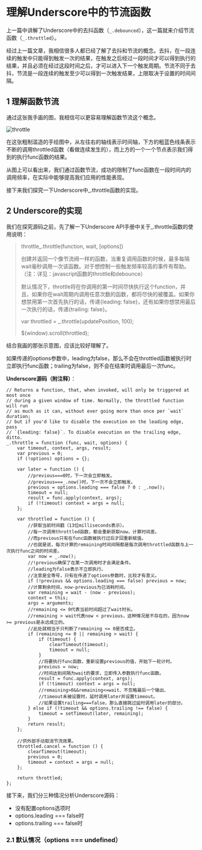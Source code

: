 # 理解Underscore中的节流函数

上一篇中讲解了Underscore中的去抖函数（`_.debounced`），这一篇就来介绍节流函数（`_.throttled`）。

经过上一篇文章，我相信很多人都已经了解了去抖和节流的概念。去抖，在一段连续的触发中只能得到触发一次的结果，在触发之后经过一段时间才可以得到执行的结果，并且必须在经过这段时间之后，才可以进入下一个触发周期。节流不同于去抖，节流是一段连续的触发至少可以得到一次触发结果，上限取决于设置的时间间隔。

## 1 理解函数节流

通过这张我手画的图，我相信可以更容易理解函数节流这个概念。

![throttle](.\images\throttle.png)

在这张粗制滥造的手绘图中，从左往右的轴线表示时间轴，下方的粗蓝色线条表示不断的调用throttled函数（看做连续发生的），而上方的一个一个节点表示我们得到的执行func函数的结果。

从图上可以看出来，我们通过函数节流，成功的限制了func函数在一段时间内的调用频率，在实际中能够提高我们应用的性能表现。

接下来我们探究一下Underscore中_.throttle函数的实现。

## 2 Underscore的实现

我们在探究源码之前，先了解一下Underscore API手册中关于_.throttle函数的使用说明：

>throttle_.throttle(function, wait, [options]) 
>
>创建并返回一个像节流阀一样的函数，当重复调用函数的时候，最多每隔 wait毫秒调用一次该函数。对于想控制一些触发频率较高的事件有帮助。（注：详见：javascript函数的throttle和debounce）
>
>默认情况下，throttle将在你调用的第一时间尽快执行这个function，并且，如果你在wait周期内调用任意次数的函数，都将尽快的被覆盖。如果你想禁用第一次首先执行的话，传递{leading: false}，还有如果你想禁用最后一次执行的话，传递{trailing: false}。
>
>var throttled = _.throttle(updatePosition, 100);
>
>$(window).scroll(throttled);

结合我画的那张示意图，应该比较好理解了。

如果传递的options参数中，leading为false，那么不会在throttled函数被执行时立即执行func函数；trailing为false，则不会在结束时调用最后一次func。

**Underscore源码（附注释）**：

    // Returns a function, that, when invoked, will only be triggered at most once
	// during a given window of time. Normally, the throttled function will run
	// as much as it can, without ever going more than once per `wait` duration;
	// but if you'd like to disable the execution on the leading edge, pass
	// `{leading: false}`. To disable execution on the trailing edge, ditto.
	_.throttle = function (func, wait, options) {
		var timeout, context, args, result;
		var previous = 0;
		if (!options) options = {};

		var later = function () {
			//previous===0时，下一次会立即触发。
			//previous===_.now()时，下一次不会立即触发。
			previous = options.leading === false ? 0 : _.now();
			timeout = null;
			result = func.apply(context, args);
			if (!timeout) context = args = null;
		};

		var throttled = function () {
			//获取当前时间戳（13位milliseconds表示）。
			//每一次调用throttled函数，都会重新获取now，计算时间差。
			//而previous只有在func函数被执行过后才回重新赋值。
			//也就是说，每次计算的remaining时间间隔都是每次调用throttled函数与上一次执行func之间的时间差。
			var now = _.now();
			//!previous确保了在第一次调用时才会满足条件。
			//leading为false表示不立即执行。
			//注意是全等号，只有在传递了options参数时，比较才有意义。
			if (!previous && options.leading === false) previous = now;
			//计算剩余时间，now-previous为已消耗时间。
			var remaining = wait - (now - previous);
			context = this;
			args = arguments;
			//remaining <= 0代表当前时间超过了wait时长。
			//remaining > wait代表now < previous，这种情况是不存在的，因为now >= previous是永远成立的。
			//此处就相当于只判断了remaining <= 0是否成立。
			if (remaining <= 0 || remaining > wait) {
				if (timeout) {
					clearTimeout(timeout);
					timeout = null;
				}
				//将要执行func函数，重新设置previous的值，开始下一轮计时。
				previous = now;
				//时间达到间隔为wait的要求，立即传入参数执行func函数。
				result = func.apply(context, args);
				if (!timeout) context = args = null;
				//remaining>0&&remaining<=wait、不忽略最后一个输出、
				//timeout未被设置时，延时调用later并设置timeout。
				//如果设置trailing===false，那么直接跳过延时调用later的部分。
			} else if (!timeout && options.trailing !== false) {
				timeout = setTimeout(later, remaining);
			}
			return result;
		};

        //供外部手动取消节流效果。
		throttled.cancel = function () {
			clearTimeout(timeout);
			previous = 0;
			timeout = context = args = null;
		};

		return throttled;
	};

接下来，我们分三种情况分析Underscore源码：

* 没有配置options选项时
* options.leading === false时
* options.trailing === false时

### 2.1 默认情况（options === undefined）
